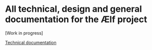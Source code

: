 # All technical, design and general documentation for the Ælf project

\[Work in progress\]

[Technical documentation](technical/main-page.md)

